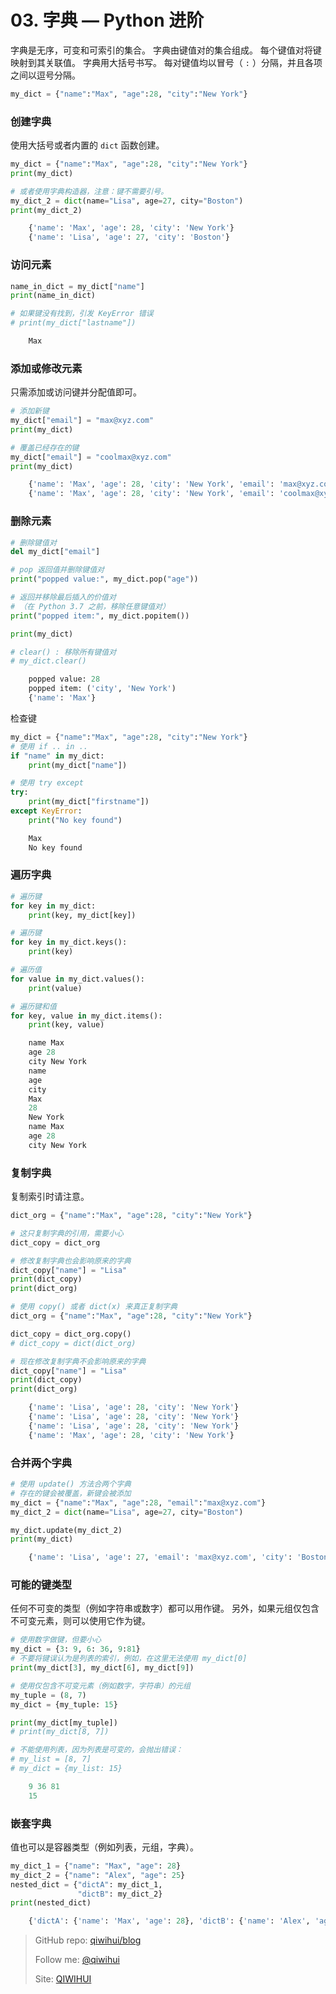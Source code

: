 # 03. 字典 — Python 进阶

字典是无序，可变和可索引的集合。 字典由键值对的集合组成。 每个键值对将键映射到其关联值。 字典用大括号书写。 每对键值均以冒号（ `:` ）分隔，并且各项之间以逗号分隔。

<!--more-->

```python
my_dict = {"name":"Max", "age":28, "city":"New York"}
```

### 创建字典

使用大括号或者内置的 `dict` 函数创建。

```python
my_dict = {"name":"Max", "age":28, "city":"New York"}
print(my_dict)

# 或者使用字典构造器，注意：键不需要引号。
my_dict_2 = dict(name="Lisa", age=27, city="Boston")
print(my_dict_2)
```

```python
    {'name': 'Max', 'age': 28, 'city': 'New York'}
    {'name': 'Lisa', 'age': 27, 'city': 'Boston'}
```

### 访问元素

```python
name_in_dict = my_dict["name"]
print(name_in_dict)

# 如果键没有找到，引发 KeyError 错误
# print(my_dict["lastname"])
```

```python
    Max
```

### 添加或修改元素

只需添加或访问键并分配值即可。

```python
# 添加新键
my_dict["email"] = "max@xyz.com"
print(my_dict)

# 覆盖已经存在的键
my_dict["email"] = "coolmax@xyz.com"
print(my_dict)
```

```python
    {'name': 'Max', 'age': 28, 'city': 'New York', 'email': 'max@xyz.com'}
    {'name': 'Max', 'age': 28, 'city': 'New York', 'email': 'coolmax@xyz.com'}
```

### 删除元素

```python
# 删除键值对
del my_dict["email"]

# pop 返回值并删除键值对
print("popped value:", my_dict.pop("age"))

# 返回并移除最后插入的价值对
# （在 Python 3.7 之前，移除任意键值对）
print("popped item:", my_dict.popitem())

print(my_dict)

# clear() : 移除所有键值对
# my_dict.clear()
```

```python
    popped value: 28
    popped item: ('city', 'New York')
    {'name': 'Max'}
```

检查键

```python
my_dict = {"name":"Max", "age":28, "city":"New York"}
# 使用 if .. in ..
if "name" in my_dict:
    print(my_dict["name"])

# 使用 try except
try:
    print(my_dict["firstname"])
except KeyError:
    print("No key found")
```

```python
    Max
    No key found
```

### 遍历字典

```python
# 遍历键
for key in my_dict:
    print(key, my_dict[key])

# 遍历键
for key in my_dict.keys():
    print(key)

# 遍历值
for value in my_dict.values():
    print(value)

# 遍历键和值
for key, value in my_dict.items():
    print(key, value)
```

```python
    name Max
    age 28
    city New York
    name
    age
    city
    Max
    28
    New York
    name Max
    age 28
    city New York
```

### 复制字典

复制索引时请注意。

```python
dict_org = {"name":"Max", "age":28, "city":"New York"}

# 这只复制字典的引用，需要小心
dict_copy = dict_org

# 修改复制字典也会影响原来的字典
dict_copy["name"] = "Lisa"
print(dict_copy)
print(dict_org)

# 使用 copy() 或者 dict(x) 来真正复制字典
dict_org = {"name":"Max", "age":28, "city":"New York"}

dict_copy = dict_org.copy()
# dict_copy = dict(dict_org)

# 现在修改复制字典不会影响原来的字典
dict_copy["name"] = "Lisa"
print(dict_copy)
print(dict_org)
```

```python
    {'name': 'Lisa', 'age': 28, 'city': 'New York'}
    {'name': 'Lisa', 'age': 28, 'city': 'New York'}
    {'name': 'Lisa', 'age': 28, 'city': 'New York'}
    {'name': 'Max', 'age': 28, 'city': 'New York'}
```

### 合并两个字典

```python
# 使用 update() 方法合两个字典
# 存在的键会被覆盖，新键会被添加
my_dict = {"name":"Max", "age":28, "email":"max@xyz.com"}
my_dict_2 = dict(name="Lisa", age=27, city="Boston")

my_dict.update(my_dict_2)
print(my_dict)
```

```python
    {'name': 'Lisa', 'age': 27, 'email': 'max@xyz.com', 'city': 'Boston'}
```

### 可能的键类型

任何不可变的类型（例如字符串或数字）都可以用作键。 另外，如果元组仅包含不可变元素，则可以使用它作为键。

```python
# 使用数字做键，但要小心
my_dict = {3: 9, 6: 36, 9:81}
# 不要将键误认为是列表的索引，例如，在这里无法使用 my_dict[0]
print(my_dict[3], my_dict[6], my_dict[9])

# 使用仅包含不可变元素（例如数字，字符串）的元组
my_tuple = (8, 7)
my_dict = {my_tuple: 15}

print(my_dict[my_tuple])
# print(my_dict[8, 7])

# 不能使用列表，因为列表是可变的，会抛出错误：
# my_list = [8, 7]
# my_dict = {my_list: 15}
```

```python
    9 36 81
    15
```

### 嵌套字典

值也可以是容器类型（例如列表，元组，字典）。

```python
my_dict_1 = {"name": "Max", "age": 28}
my_dict_2 = {"name": "Alex", "age": 25}
nested_dict = {"dictA": my_dict_1,
               "dictB": my_dict_2}
print(nested_dict)
```

```python
    {'dictA': {'name': 'Max', 'age': 28}, 'dictB': {'name': 'Alex', 'age': 25}}
```

> GitHub repo: [qiwihui/blog](https://github.com/qiwihui/blog)
>
> Follow me: [@qiwihui](https://github.com/qiwihui)
>
> Site: [QIWIHUI](https://qiwihui.com)

